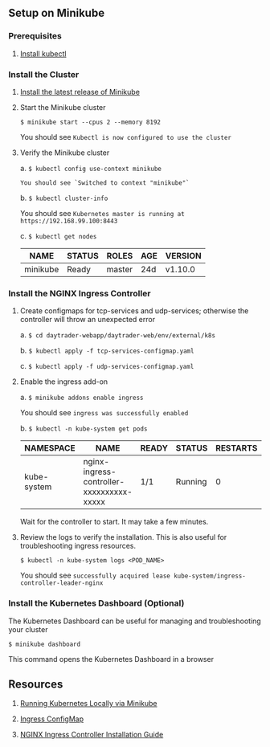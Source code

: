 ## Setup on Minikube



### Prerequisites

1.  [Install kubectl](https://kubernetes.io/docs/tasks/tools/install-kubectl/)
   

### Install the Cluster
    
1.  [Install the latest release of Minikube](https://github.com/kubernetes/minikube/releases)

2.  Start the Minikube cluster
        
    `$ minikube start --cpus 2 --memory 8192`
                
    You should see `Kubectl is now configured to use the cluster`
        
3.  Verify the Minikube cluster
        
    a.  `$ kubectl config use-context minikube`
            
        You should see `Switched to context "minikube"`

    b.  `$ kubectl cluster-info`
            
    You should see `Kubernetes master is running at https://192.168.99.100:8443`
            
    c.  `$ kubectl get nodes`
            
    NAME | STATUS | ROLES | AGE | VERSION
    ---- | ------ | ----- | --- | -------
    minikube | Ready | master | 24d | v1.10.0
        

### Install the NGINX Ingress Controller
        
1.  Create configmaps for tcp-services and udp-services; otherwise the controller will throw an unexpected error
        
    a.  `$ cd daytrader-webapp/daytrader-web/env/external/k8s`
            
    b.  `$ kubectl apply -f tcp-services-configmap.yaml`
            
    c.  `$ kubectl apply -f udp-services-configmap.yaml`
        
2.  Enable the ingress add-on
       
    a.  `$ minikube addons enable ingress`
            
    You should see `ingress was successfully enabled`
            
    b.  `$ kubectl -n kube-system get pods`
            
    NAMESPACE | NAME | READY | STATUS | RESTARTS | AGE
    --------- | ---- | ----- | ------ | -------- | ---
    kube-system | nginx-ingress-controller-xxxxxxxxxx-xxxxx | 1/1 | Running | 0 | 39s
    
    Wait for the controller to start. It may take a few minutes.
            
4.  Review the logs to verify the installation. This is also useful for troubleshooting ingress resources.
        
    `$ kubectl -n kube-system logs <POD_NAME>`
            
    You should see `successfully acquired lease kube-system/ingress-controller-leader-nginx`

### Install the Kubernetes Dashboard (Optional)

The Kubernetes Dashboard can be useful for managing and troubleshooting your cluster
       
`$ minikube dashboard`

This command opens the Kubernetes Dashboard in a browser
        

## Resources 

1.  [Running Kubernetes Locally via Minikube](https://kubernetes.io/docs/setup/minikube/)

2.  [Ingress ConfigMap](https://github.com/kubernetes/minikube/blob/master/deploy/addons/ingress/ingress-configmap.yaml/)

3.  [NGINX Ingress Controller Installation Guide](https://kubernetes.github.io/ingress-nginx/deploy/)


